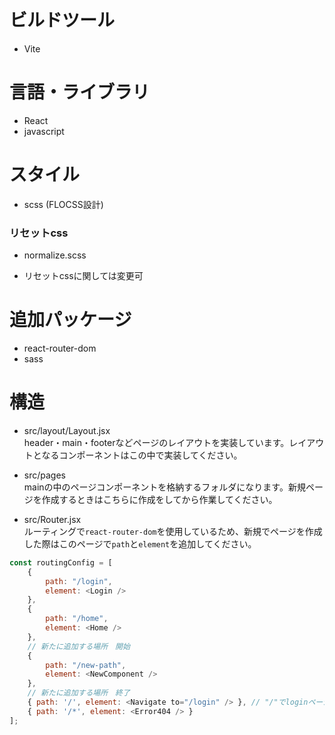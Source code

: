 # ビルドツール

- Vite

# 言語・ライブラリ

- React
- javascript

# スタイル
- scss (FLOCSS設計)
### リセットcss
- normalize.scss
* リセットcssに関しては変更可

# 追加パッケージ
* react-router-dom
* sass

# 構造
* src/layout/Layout.jsx <br>
header・main・footerなどページのレイアウトを実装しています。レイアウトとなるコンポーネントはこの中で実装してください。

* src/pages <br>
mainの中のページコンポーネントを格納するフォルダになります。新規ページを作成するときはこちらに作成をしてから作業してください。

* src/Router.jsx <br>
ルーティングで`react-router-dom`を使用しているため、新規でページを作成した際はこのページで`path`と`element`を追加してください。
```javascript
const routingConfig = [
    {
        path: "/login",
        element: <Login />
    },
    {
        path: "/home",
        element: <Home />
    },
    // 新たに追加する場所　開始
    {
        path: "/new-path",
        element: <NewComponent />
    },
    // 新たに追加する場所　終了
    { path: '/', element: <Navigate to="/login" /> }, // "/"でloginページに移行
    { path: '/*', element: <Error404 /> }
];
```


